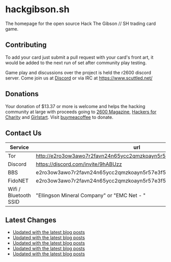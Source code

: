 # hackgibson.sh
The homepage for the open source Hack The Gibson // SH trading card game.


## Contributing

To add your card just submit a pull request with your card's front art, it would be added to the next run of set after community play testing.

Game play and discussions over the project is held the r2600 discord server. Come join us at [Discord](https://discord.com/invite/9hABUzz) or via IRC at https://www.scuttled.net/


## Donations

Your donation of $13.37 or more is welcome and helps the hacking community at large with proceeds going to [2600 Magazine](https://2600.com/), [Hackers for Charity](https://hackersforcharity.org) and [Girlstart](https://girlstart.org).  Visit [buymeacoffee](https://www.buymeacoffee.com/hackgibson.sh) to donate.


## Contact Us

Service | url
-|-
Tor | http://e2ro3ow3awo7r2favn24n65ycc2qmzkoayn5r57e3f56nvjwdcgg32ad.onion
Discord | https://discord.com/invite/9hABUzz
BBS | e2ro3ow3awo7r2favn24n65ycc2qmzkoayn5r57e3f56nvjwdcgg32ad.onion:23
FidoNET | e2ro3ow3awo7r2favn24n65ycc2qmzkoayn5r57e3f56nvjwdcgg32ad.onion:24554
Wifi / Bluetooth SSID | "Ellingson Mineral Company" or "EMC Net - <fidonet address>"

## Latest Changes
<!-- BLOG-POST-LIST:START -->
- [Updated with the latest blog posts](https://github.com/DFW2600/hackgibson.sh/commit/918a20b997588b57bf7edef194697131b46d8465)
- [Updated with the latest blog posts](https://github.com/DFW2600/hackgibson.sh/commit/37d86a5cabdfda45501ab27f827e37b129507666)
- [Updated with the latest blog posts](https://github.com/DFW2600/hackgibson.sh/commit/11c280c1eee6e4d020e7e58c2614f270d6c1fdcd)
- [Updated with the latest blog posts](https://github.com/DFW2600/hackgibson.sh/commit/d0a4ca438ea5cd2647f734002d95e38c5daa64b1)
- [Updated with the latest blog posts](https://github.com/DFW2600/hackgibson.sh/commit/20416166973e69987e6bc1a8cafe56d20b7a68c9)
<!-- BLOG-POST-LIST:END -->
